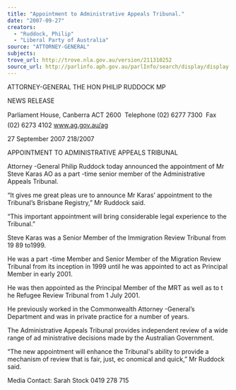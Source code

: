 ```yaml
---
title: "Appointment to Administrative Appeals Tribunal."
date: "2007-09-27"
creators:
  - "Ruddock, Philip"
  - "Liberal Party of Australia"
source: "ATTORNEY-GENERAL"
subjects:
trove_url: http://trove.nla.gov.au/version/211310252
source_url: http://parlinfo.aph.gov.au/parlInfo/search/display/display.w3p;query=Id%3A%22media/pressrel/IMFO6%22
---
```


 

 

 

 ATTORNEY-GENERAL  THE HON PHILIP RUDDOCK MP   

 NEWS RELEASE   

 Parliament House, Canberra  ACT  2600  Telephone (02) 6277 7300  Fax (02) 6273 4102  www.ag.gov.au/ag 

 27 September 2007 218/2007 

 

 APPOINTMENT TO ADMINISTRATIVE APPEALS TRIBUNAL   

 Attorney -General Philip Ruddock today announced the appointment of Mr Steve Karas AO as  a part -time senior member of the Administrative Appeals Tribunal.    

 “It gives me great pleas ure to announce Mr Karas’ appointment to the Tribunal’s Brisbane  Registry,” Mr Ruddock said.    

 “This important appointment will bring considerable legal experience to the Tribunal.”    

 Steve Karas was a Senior Member of the Immigration Review Tribunal from 19 89 to1999.    

 He was a part -time Member and Senior Member of the Migration Review Tribunal from its  inception in 1999 until he was appointed to act as Principal Member in early 2001.     

 He was then appointed as the Principal Member of the MRT as well as to t he Refugee Review  Tribunal from 1 July 2001.     

 He previously worked in the Commonwealth Attorney -General’s Department and was in  private practice for a number of years.    

 The Administrative Appeals Tribunal provides independent review of a wide range of  ad ministrative decisions made by the Australian Government.     

 “The new appointment will enhance the Tribunal's ability to provide a mechanism of review  that is fair, just, ec onomical and quick,” Mr Ruddock said.    

 Media Contact:  Sarah Stock 0419 278 715 

